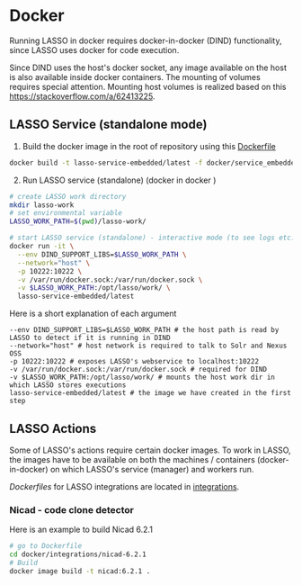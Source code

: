 # Docker

Running LASSO in docker requires docker-in-docker (DIND) functionality, since LASSO uses docker for code execution.

Since DIND uses the host's docker socket, any image available on the host is also available inside docker containers. The mounting of volumes requires special attention. Mounting host volumes is realized based on this https://stackoverflow.com/a/62413225.

## LASSO Service (standalone mode)

1. Build the docker image in the root of repository using this [Dockerfile](..%2Fdocker%2Fservice_embedded%2FDockerfile)

```bash
docker build -t lasso-service-embedded/latest -f docker/service_embedded/Dockerfile .
```

2. Run LASSO service (standalone) (docker in docker )

```bash
# create LASSO work directory
mkdir lasso-work
# set environmental variable
LASSO_WORK_PATH=$(pwd)/lasso-work/

# start LASSO service (standalone) - interactive mode (to see logs etc.)
docker run -it \
  --env DIND_SUPPORT_LIBS=$LASSO_WORK_PATH \
  --network="host" \
  -p 10222:10222 \
  -v /var/run/docker.sock:/var/run/docker.sock \
  -v $LASSO_WORK_PATH:/opt/lasso/work/ \
  lasso-service-embedded/latest
```

Here is a short explanation of each argument

```
--env DIND_SUPPORT_LIBS=$LASSO_WORK_PATH # the host path is read by LASSO to detect if it is running in DIND
--network="host" # host network is required to talk to Solr and Nexus OSS
-p 10222:10222 # exposes LASSO's webservice to localhost:10222
-v /var/run/docker.sock:/var/run/docker.sock # required for DIND
-v $LASSO_WORK_PATH:/opt/lasso/work/ # mounts the host work dir in which LASSO stores executions
lasso-service-embedded/latest # the image we have created in the first step
```

## LASSO Actions

Some of LASSO's actions require certain docker images. To work in LASSO, the images have to be available on both the machines / containers (docker-in-docker) on which LASSO's service (manager) and workers run.

_Dockerfiles_ for LASSO integrations are located in [integrations](..%2Fdocker%2Fintegrations).

### Nicad - code clone detector

Here is an example to build Nicad 6.2.1

```bash
# go to Dockerfile
cd docker/integrations/nicad-6.2.1
# Build
docker image build -t nicad:6.2.1 .
```